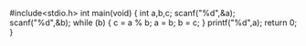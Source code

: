 #include<stdio.h>
int main(void)
{
    int a,b,c;
    scanf("%d",&a);
    scanf("%d",&b);
   while (b) {
      c = a % b;
      a = b;
      b = c;
   }
printf("%d",a);
return 0;
}
